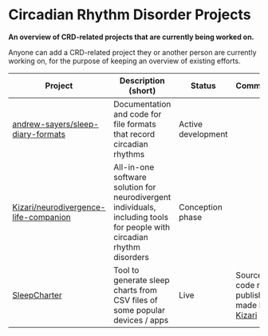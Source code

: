 # Circadian Rhythm Disorder Projects
**An overview of CRD-related projects that are currently being worked on.**

Anyone can add a CRD-related project they or another person are currently working on, for the purpose of keeping an overview of existing efforts.  

| Project      | Description (short)                                    | Status       | Comments |
|--------------|--------------------------------------------------------|--------------|----------|
| [andrew-sayers/sleep-diary-formats](https://github.com/andrew-sayers/sleep-diary-formats)  | Documentation and code for file formats that record circadian rhythms | Active development | |
| [Kizari/neurodivergence-life-companion](https://github.com/Kizari/neurodivergence-life-companion) | All-in-one software solution for neurodivergent individuals, including tools for people with circadian rhythm disorders | Conception phase | |
| [SleepCharter](https://sleepcharter.z13.web.core.windows.net/) | Tool to generate sleep charts from CSV files of some popular devices / apps | Live | Source code not published, made by [Kizari](https://github.com/Kizari) |
